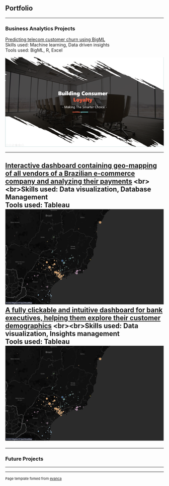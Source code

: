 ## Portfolio

---

### Business Analytics Projects

[Predicting telecom customer churn using BigML](/pdf/bigML1.pdf)
<br>Skills used: Machine learning, Data driven insights
<br>Tools used: BigML, R, Excel

<a href = "/pdf/bigML1.pdf"><img src="images/BigML_1.png?raw=true"/></a>

---
[Interactive dashboard containing geo-mapping of all vendors of a Brazilian e-commerce company and analyzing their payments]([https://public.tableau.com/app/profile/dhananjay.singh3797](https://public.tableau.com/app/profile/dhananjay.singh3797/viz/Brazilianecommerce_16646693656190/Sheet1))
<br><br>Skills used: Data visualization, Database Management
<br>Tools used: Tableau<br>
<a href = "[https://public.tableau.com/app/profile/dhananjay.singh3797](https://public.tableau.com/app/profile/dhananjay.singh3797/viz/Brazilianecommerce_16646693656190/Sheet1)"><img src="images/brazil.png?raw=true" alt="Map of brazilian e commerce vendors"/></a>
<br>
[A fully clickable and intuitive dashboard for bank executives, helping them explore their customer demographics]([https://public.tableau.com/app/profile/dhananjay.singh3797](https://public.tableau.com/app/profile/dhananjay.singh3797/viz/Ukbankdashbord/Dashboard1))
<br><br>Skills used: Data visualization, Insights management
<br>Tools used: Tableau<br>
<a href = "[https://public.tableau.com/app/profile/dhananjay.singh3797](https://public.tableau.com/app/profile/dhananjay.singh3797/viz/Ukbankdashbord/Dashboard1)"><img src="images/brazil.png?raw=true" alt="Map of brazilian e commerce vendors"/></a>
---


---

### Future Projects


---




---
<p style="font-size:11px">Page template forked from <a href="https://github.com/evanca/quick-portfolio">evanca</a></p>
<!-- Remove above link if you don't want to attibute -->
